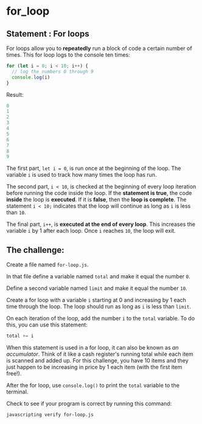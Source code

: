 # for\_loop

## Statement :  For loops

For loops allow you to **repeatedly** run a block of code a certain number of times. This for loop logs to the console ten times:

```javascript
for (let i = 0; i < 10; i++) {
  // log the numbers 0 through 9
  console.log(i)
}
```

Result:

```javascript
0
1
2
3
4
5
6
7
8
9
```

The first part, `let i = 0`, is run once at the beginning of the loop. The variable `i` is used to track how many times the loop has run.

The second part, `i < 10`, is checked at the beginning of every loop iteration before running the code inside the loop. If the **statement is true**, the code **inside** the loop is **executed**. If it is **false**, then the **loop is complete**. The statement `i < 10;` indicates that the loop will continue as long as `i` is less than `10`.

The final part, `i++`, is **executed at the end of every loop**. This increases the variable `i` by 1 after each loop. Once `i` reaches `10`, the loop will exit.

## The challenge:

Create a file named `for-loop.js`.

In that file define a variable named `total` and make it equal the number `0`.

Define a second variable named `limit` and make it equal the number `10`.

Create a for loop with a variable `i` starting at 0 and increasing by 1 each time through the loop. The loop should run as long as `i` is less than `limit`.

On each iteration of the loop, add the number `i` to the `total` variable. To do this, you can use this statement:

```javascript
total += i
```

When this statement is used in a for loop, it can also be known as _an accumulator_. Think of it like a cash register's running total while each item is scanned and added up. For this challenge, you have 10 items and they just happen to be increasing in price by 1 each item \(with the first item free!\).

After the for loop, use `console.log()` to print the `total` variable to the terminal.

Check to see if your program is correct by running this command:

```bash
javascripting verify for-loop.js
```

